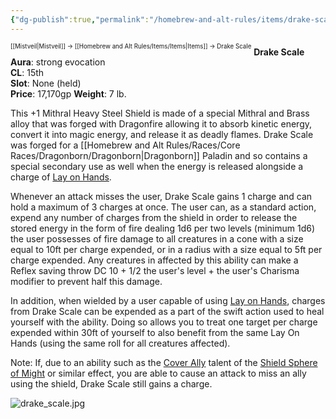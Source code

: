 ```yaml
---
{"dg-publish":true,"permalink":"/homebrew-and-alt-rules/items/drake-scale/"}
---
```


<sup><sup>[[Mistveil\|Mistveil]] → [[Homebrew and Alt Rules/Items/Items\|Items]] → Drake Scale</sup></sup> 
**Drake Scale**  
**Aura**: strong evocation  
**CL**: 15th  
**Slot**: None (held)  
**Price**: 17,170gp
**Weight**: 7 lb.

This +1 Mithral Heavy Steel Shield is made of a special Mithral and Brass alloy that was forged with Dragonfire allowing it to absorb kinetic energy, convert it into magic energy, and release it as deadly flames. Drake Scale was forged for a [[Homebrew and Alt Rules/Races/Core Races/Dragonborn/Dragonborn\|Dragonborn]] Paladin and so contains a special secondary use as well when the energy is released alongside a charge of [Lay on Hands](https://www.d20pfsrd.com/CLASSES/CORE-CLASSES/PALADIN/#TOC-Lay-On-Hands-Su-).

Whenever an attack misses the user, Drake Scale gains 1 charge and can hold a maximum of 3 charges at once. The user can, as a standard action, expend any number of charges from the shield in order to release the stored energy in the form of fire dealing 1d6 per two levels (minimum 1d6) the user possesses of fire damage to all creatures in a cone with a size equal to 10ft per charge expended, or in a radius with a size equal to 5ft per charge expended. Any creatures in affected by this ability can make a Reflex saving throw DC 10 + 1/2 the user's level + the user's Charisma modifier to prevent half this damage.

In addition, when wielded by a user capable of using [Lay on Hands](https://www.d20pfsrd.com/CLASSES/CORE-CLASSES/PALADIN/#TOC-Lay-On-Hands-Su-), charges from Drake Scale can be expended as a part of the swift action used to heal yourself with the ability. Doing so allows you to treat one target per charge expended within 30ft of yourself to also benefit from the same Lay On Hands (using the same roll for all creatures affected).

Note: If, due to an ability such as the [Cover Ally](http://spheresofpower.wikidot.com/shield#toc5) talent of the [Shield Sphere of Might](http://spheresofpower.wikidot.com/shield) or similar effect, you are able to cause an attack to miss an ally using the shield, Drake Scale still gains a charge.

![drake_scale.jpg](/img/user/Attachments/drake_scale.jpg)
